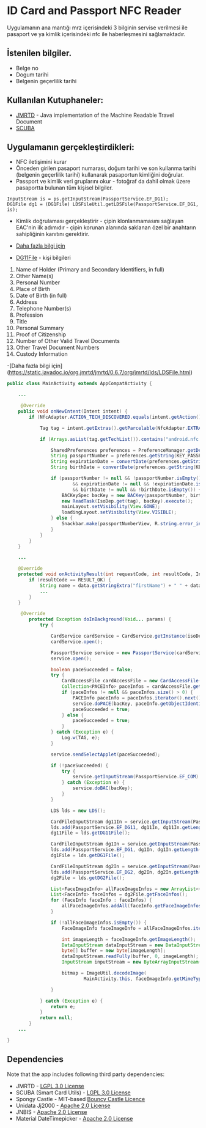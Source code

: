 # ID Card and Passport NFC Reader

Uygulamanın ana mantığı mrz içerisindeki 3 bilginin servise verilmesi ile pasaport ve ya kimlik içerisindeki nfc ile haberleşmesini sağlamaktadır.
## İstenilen bilgiler.
*	Belge no
*	Dogum tarihi
*	Belgenin geçerlilik tarihi

## Kullanılan Kutuphaneler: 
* [JMRTD](https://jmrtd.org/about.shtml) - Java implementation of the Machine Readable Travel Document
* [SCUBA](http://scuba.sourceforge.net/)

## Uygulamanın gerçekleştirdikleri:
* NFC iletişimini kurar
* Önceden girilen pasaport numarası, doğum tarihi ve son kullanma tarihi (belgenin geçerlilik tarihi) kullanarak pasaportun kimliğini doğrular.
* Passport ve kimlik veri gruplarını okur - fotoğraf da dahil olmak üzere pasaportta bulunan tüm kişisel bilgiler.

```
InputStream is = ps.getInputStream(PassportService.EF_DG1);
DG1File dg1 = (DG1File) LDSFileUtil.getLDSFile(PassportService.EF_DG1, is);

```
* Kimlik doğrulaması gerçekleştirir - çipin klonlanmamasını sağlayan EAC'nin ilk adımıdır - çipin korunan alanında saklanan özel bir anahtarın sahipliğinin kanıtını gerektirir.

* [Daha fazla bilgi için](http://techblog.bozho.net/electronic-machine-readable-travel-documents/)

- [DG11File](https://static.javadoc.io/org.jmrtd/jmrtd/0.6.7/org/jmrtd/lds/icao/DG11File.html) - kişi bilgileri

1.	Name of Holder (Primary and Secondary Identifiers, in full)
2.	Other Name(s)
3.	Personal Number
4.	Place of Birth
5.	Date of Birth (in full)
6.	Address
7.	Telephone Number(s)
8.	Profession
9.	Title
10.	Personal Summary
11.	Proof of Citizenship 
12.	Number of Other Valid Travel Documents
13.	Other Travel Document Numbers
14.	Custody Information

-[Daha fazla bilgi için] (https://static.javadoc.io/org.jmrtd/jmrtd/0.6.7/org/jmrtd/lds/LDSFile.html)


```java
public class MainActivity extends AppCompatActivity {

    ...

     @Override
    public void onNewIntent(Intent intent) {
        if (NfcAdapter.ACTION_TECH_DISCOVERED.equals(intent.getAction())) {

            Tag tag = intent.getExtras().getParcelable(NfcAdapter.EXTRA_TAG);

            if (Arrays.asList(tag.getTechList()).contains("android.nfc.tech.IsoDep")) {

                SharedPreferences preferences = PreferenceManager.getDefaultSharedPreferences(this);
                String passportNumber = preferences.getString(KEY_PASSPORT_NUMBER, null);
                String expirationDate = convertDate(preferences.getString(KEY_EXPIRATION_DATE, null));
                String birthDate = convertDate(preferences.getString(KEY_BIRTH_DATE, null));

                if (passportNumber != null && !passportNumber.isEmpty()
                        && expirationDate != null && !expirationDate.isEmpty()
                        && birthDate != null && !birthDate.isEmpty()) {
                    BACKeySpec bacKey = new BACKey(passportNumber, birthDate, expirationDate);
                    new ReadTask(IsoDep.get(tag), bacKey).execute();
                    mainLayout.setVisibility(View.GONE);
                    loadingLayout.setVisibility(View.VISIBLE);
                } else {
                    Snackbar.make(passportNumberView, R.string.error_input, Snackbar.LENGTH_SHORT).show();
                }
            }
        }
    }

    ...

    @Override
    protected void onActivityResult(int requestCode, int resultCode, Intent data) {
        if (resultCode == RESULT_OK) {
            String name = data.getStringExtra("firstName") + " " + data.getStringExtra("lastName");
            ...
        }
    }

	 @Override
        protected Exception doInBackground(Void... params) {
            try {

                CardService cardService = CardService.getInstance(isoDep);
                cardService.open();

                PassportService service = new PassportService(cardService);
                service.open();

                boolean paceSucceeded = false;
                try {
                    CardAccessFile cardAccessFile = new CardAccessFile(service.getInputStream(PassportService.EF_CARD_ACCESS));
                    Collection<PACEInfo> paceInfos = cardAccessFile.getPACEInfos();
                    if (paceInfos != null && paceInfos.size() > 0) {
                        PACEInfo paceInfo = paceInfos.iterator().next();
                        service.doPACE(bacKey, paceInfo.getObjectIdentifier(), PACEInfo.toParameterSpec(paceInfo.getParameterId()));
                        paceSucceeded = true;
                    } else {
                        paceSucceeded = true;
                    }
                } catch (Exception e) {
                    Log.w(TAG, e);
                }

                service.sendSelectApplet(paceSucceeded);

                if (!paceSucceeded) {
                    try {
                        service.getInputStream(PassportService.EF_COM).read();
                    } catch (Exception e) {
                        service.doBAC(bacKey);
                    }
                }

                LDS lds = new LDS();

                CardFileInputStream dg11In = service.getInputStream(PassportService.EF_DG11);
                lds.add(PassportService.EF_DG11, dg11In, dg11In.getLength());
                dg11File = lds.getDG11File();

                CardFileInputStream dg1In = service.getInputStream(PassportService.EF_DG1);
                lds.add(PassportService.EF_DG1, dg1In, dg1In.getLength());
                dg1File = lds.getDG1File();

                CardFileInputStream dg2In = service.getInputStream(PassportService.EF_DG2);
                lds.add(PassportService.EF_DG2, dg2In, dg2In.getLength());
                dg2File = lds.getDG2File();

                List<FaceImageInfo> allFaceImageInfos = new ArrayList<>();
                List<FaceInfo> faceInfos = dg2File.getFaceInfos();
                for (FaceInfo faceInfo : faceInfos) {
                    allFaceImageInfos.addAll(faceInfo.getFaceImageInfos());
                }

                if (!allFaceImageInfos.isEmpty()) {
                    FaceImageInfo faceImageInfo = allFaceImageInfos.iterator().next();

                    int imageLength = faceImageInfo.getImageLength();
                    DataInputStream dataInputStream = new DataInputStream(faceImageInfo.getImageInputStream());
                    byte[] buffer = new byte[imageLength];
                    dataInputStream.readFully(buffer, 0, imageLength);
                    InputStream inputStream = new ByteArrayInputStream(buffer, 0, imageLength);

                    bitmap = ImageUtil.decodeImage(
                            MainActivity.this, faceImageInfo.getMimeType(), inputStream);

                }

            } catch (Exception e) {
                return e;
            }
            return null;
        }
    ...

}

```

## Dependencies

Note that the app includes following third party dependencies:

- JMRTD - [LGPL 3.0 License](https://www.gnu.org/licenses/lgpl-3.0.en.html)
- SCUBA (Smart Card Utils) - [LGPL 3.0 License](https://www.gnu.org/licenses/lgpl-3.0.en.html)
- Spongy Castle - MIT-based [Bouncy Castle Licence](https://www.bouncycastle.org/licence.html)
- Unidata Jj2000 - [Apache 2.0 License](https://www.apache.org/licenses/LICENSE-2.0)
- JNBIS - [Apache 2.0 License](https://www.apache.org/licenses/LICENSE-2.0)
- Material DateTimepicker - [Apache 2.0 License](https://www.apache.org/licenses/LICENSE-2.0)
